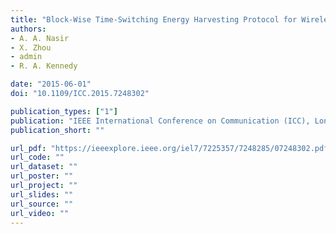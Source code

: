 ```yaml
---
title: "Block‐Wise Time‐Switching Energy Harvesting Protocol for Wireless‐Powered AF Relays"
authors:
- A. A. Nasir
- X. Zhou
- admin
- R. A. Kennedy

date: "2015-06-01"
doi: "10.1109/ICC.2015.7248302"

publication_types: ["1"]
publication: "IEEE International Conference on Communication (ICC), London, UK"
publication_short: ""

url_pdf: "https://ieeexplore.ieee.org/iel7/7225357/7248285/07248302.pdf"
url_code: ""
url_dataset: ""
url_poster: ""
url_project: ""
url_slides: ""
url_source: ""
url_video: ""
---
```

